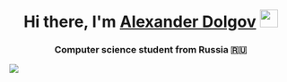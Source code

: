 <h1 align="center">Hi there, I'm <a href="https://vk.com/id166804538" target="_blank">Alexander Dolgov</a> 
<img src="https://github.com/blackcater/blackcater/raw/main/images/Hi.gif" height="32"/></h1>
<h3 align="center">Computer science student from Russia 🇷🇺</h3>
<img align="center" src="https://user-images.githubusercontent.com/104396970/191608158-73dc694d-05ca-415e-85d7-b9dd0dba32be.jpg">
